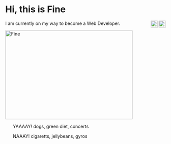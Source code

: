 <html>
<h1>Hi, this is Fine</h1>
 <a href="https://www.instagram.com/reizlos.schlicht/">
  <img align="right" alt="Fine's" width="22px" src="https://raw.githubusercontent.com/hussainweb/hussainweb/main/icons/instagram.png" />
</a>

<a href="https://twitter.com/Saschka91">
  <img align="right" alt="Fine's | Twitter" width="22px" src="https://raw.githubusercontent.com/peterthehan/peterthehan/master/assets/twitter.svg" />
</a>

 <div>
<p>I am currently on my way to become a Web Developer.</p>
 </div>
  

<img src="https://scontent-ham3-1.xx.fbcdn.net/v/t1.18169-9/8341_1398085523740786_1622522633_n.jpg?_nc_cat=103&ccb=1-7&_nc_sid=de6eea&_nc_ohc=Q8wPGJuJWzQAX9x5fgO&_nc_ht=scontent-ham3-1.xx&oh=00_AT-5feDMc2YD8c_6SpoNicHlygWdiCKJh2LZHlym63DU9Q&oe=63035521" alt="Fine" width="400" height="280">


<ul>
  <p>YAAAAY! dogs, green diet, concerts</p>
  <p>NAAAY! cigaretts, jellybeans, gyros</p>
  </ul>

  
</html>

